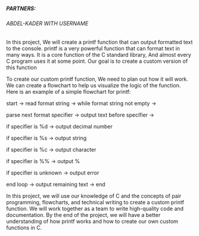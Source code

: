 <h5>PARTNERS:</h5>
<h6>ABDEL-KADER WITH USERNAME</h6>

<p>In this project, We will create a printf function that can output formatted text to the console. printf is a very powerful function that can format text in many ways. It is a core function of the C standard library, And almost every C program uses it at some point. Our goal is to create a custom version of this function</p>

<p>To create our custom printf function, We need to plan out how it will work. We can create a flowchart to help us visualize the logic of the function. Here is an example of a simple flowchart for printf:</p>

<p>start -> read format string -> while format string not empty -></p>
<p>parse next format specifier -> output text before specifier -></p>
<p>if specifier is %d -> output decimal number</p>
<p>if specifier is %s -> output string</p>
<p>if specifier is %c -> output character</p>
<p>if specifier is %% -> output %</p>
<p>if specifier is unknown -> output error</p>
<p>end loop -> output remaining text -> end</p>

<p>In this project, we will use our knowledge of C and the concepts of pair programming, flowcharts, and technical writing to create a custom printf function. We will work together as a team to write high-quality code and documentation. By the end of the project, we will have a better understanding of how printf works and how to create our own custom functions in C.</p>
